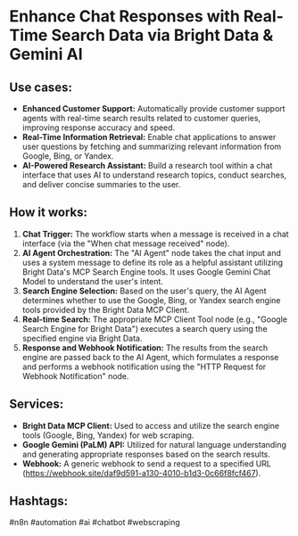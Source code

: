 # Enhance Chat Responses with Real-Time Search Data via Bright Data & Gemini AI

## Use cases:

- **Enhanced Customer Support:** Automatically provide customer support agents with real-time search results related to customer queries, improving response accuracy and speed.
- **Real-Time Information Retrieval:** Enable chat applications to answer user questions by fetching and summarizing relevant information from Google, Bing, or Yandex.
- **AI-Powered Research Assistant:** Build a research tool within a chat interface that uses AI to understand research topics, conduct searches, and deliver concise summaries to the user.

## How it works:

1.  **Chat Trigger:** The workflow starts when a message is received in a chat interface (via the "When chat message received" node).
2.  **AI Agent Orchestration:** The "AI Agent" node takes the chat input and uses a system message to define its role as a helpful assistant utilizing Bright Data's MCP Search Engine tools. It uses Google Gemini Chat Model to understand the user's intent.
3.  **Search Engine Selection:** Based on the user's query, the AI Agent determines whether to use the Google, Bing, or Yandex search engine tools provided by the Bright Data MCP Client.
4.  **Real-time Search:** The appropriate MCP Client Tool node (e.g., "Google Search Engine for Bright Data") executes a search query using the specified engine via Bright Data.
5.  **Response and Webhook Notification:** The results from the search engine are passed back to the AI Agent, which formulates a response and performs a webhook notification using the "HTTP Request for Webhook Notification" node.

## Services:

*   **Bright Data MCP Client:** Used to access and utilize the search engine tools (Google, Bing, Yandex) for web scraping.
*   **Google Gemini (PaLM) API:** Utilized for natural language understanding and generating appropriate responses based on the search results.
*   **Webhook:** A generic webhook to send a request to a specified URL (https://webhook.site/daf9d591-a130-4010-b1d3-0c66f8fcf467).

## Hashtags:

#n8n #automation #ai #chatbot #webscraping
